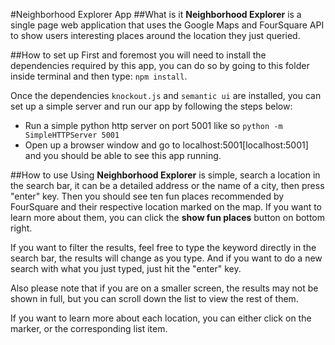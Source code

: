 #Neighborhood Explorer App
##What is it
**Neighborhood Explorer** is a single page web application that uses the Google Maps and FourSquare API to show users interesting places around the location they just queried.

##How to set up
First and foremost you will need to install the dependencies required by this app, you can do so by going to this folder inside terminal and then type: `npm install`.

Once the dependencies `knockout.js` and `semantic ui` are installed, you can set up a simple server and run our app by following the steps below:
* Run a simple python http server on port 5001 like so `python -m SimpleHTTPServer 5001`
* Open up a browser window and go to localhost:5001[localhost:5001] and you should be able to see this app running.

##How to use
Using **Neighborhood Explorer** is simple, search a location in the search bar, it can be a detailed address or the name of a city, then press "enter" key. Then you should see ten fun places recommended by FourSquare and their respective location marked on the map. If you want to learn more about them, you can click the **show fun places** button on bottom right.

If you want to filter the results, feel free to type the keyword directly in the search bar, the results will change as you type. And if you want to do a new search with what you just typed, just hit the "enter" key.

Also please note that if you are on a smaller screen, the results may not be shown in full, but you can scroll down the list to view the rest of them.

If you want to learn more about each location, you can either click on the marker, or the corresponding list item.
